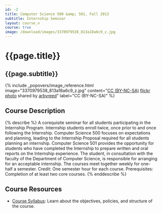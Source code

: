 ```yaml
---
id: -2
title: Computer Science 500 &amp; 501, Fall 2013
subtitle: Internship Seminar
layout: course_n
course: true
image: /download/images/3370979538_813a18a6c9_z.jpg
---
```


# {{page.title}}
## {{page.subtitle}}

<!-- Include header image -->
{% include _popovers/image_reference.html image="3370979538_813a18a6c9_z.jpg" content="<a href='http://creativecommons.org/licenses/by-nc-sa/2.0/'>CC (BY-NC-SA)</a> <a title='Doughnuts on a Wire' href='http://flickr.com/photos/19779889@N00/3370979538'>flickr photo</a> shared by <a href='http://flickr.com/people/19779889@N00'>arbyreed</a>" label="CC (BY-NC-SA)" %}

## Course Description

{% describe %}
A corequisite seminar for all students participating in the Internship Program.
Internship students enroll twice, once prior to and once following the
Internship. Computer Science 500 focuses on expectations and planning, leading
to the Internship Proposal required for all students planning an internship.
Computer Science 501 provides the opportunity for students who have completed
the Internship to prepare written and oral reports on the Internship
experience. The student, in consultation with the faculty of the Department of
Computer Science, is responsible for arranging for an acceptable internship.
The courses meet together weekly for one-half a semester. Credit: One semester
hour for each course. Prerequisites: Completion of at least two core courses.
{% enddescribe %}

## Course Resources

<ul class="fa-ul">

<li><i class="fa-li fa fa-arrow-right"></i><a href="{{site.baseurl}}teaching/cs500501F2013/provide/syllabus/cs500501-syllabus.pdf"
class="major">Course Syllabus</a>: Learn about the objectives, policies, and structure of the course.

</ul>
